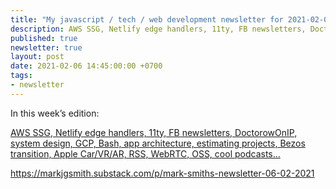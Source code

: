 ```yaml
---
title: "My javascript / tech / web development newsletter for 2021-02-06 is out!"
description: AWS SSG, Netlify edge handlers, 11ty, FB newsletters, DoctorowOnIP, system design, GCP, Bash, app architecture, estimating projects, Bezos transition, Apple Car/VR/AR, RSS, WebRTC, OSS, cool podcasts...
published: true
newsletter: true
layout: post
date: 2021-02-06 14:45:00:00 +0700
tags:
- newsletter
---
```

In this week’s edition:

[AWS SSG, Netlify edge handlers, 11ty, FB newsletters, DoctorowOnIP, system design, GCP, Bash, app architecture, estimating projects, Bezos transition, Apple Car/VR/AR, RSS, WebRTC, OSS, cool podcasts...](https://markjgsmith.substack.com/p/mark-smiths-newsletter-06-02-2021)

https://markjgsmith.substack.com/p/mark-smiths-newsletter-06-02-2021
